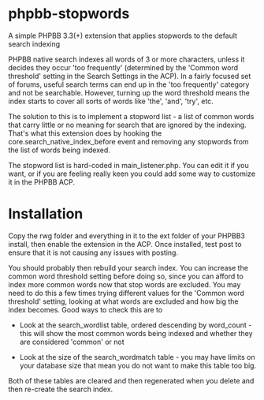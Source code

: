# phpbb-stopwords
A simple PHPBB 3.3(+) extension that applies stopwords to the default search indexing

PHPBB native search indexes all words of 3 or more characters, unless it decides they occur 'too frequently' (determined by the 'Common word threshold' setting in the Search Settings in the ACP). In a fairly focused set of forums, useful search terms can end up in the 'too frequently' category and not be searchable. However, turning up the word threshold means the index starts to cover all sorts of words like 'the', 'and', 'try', etc.

The solution to this is to implement a stopword list - a list of common words that carry little or no meaning for search that are ignored by the indexing. That's what this extension does by hooking the core.search_native_index_before event and removing any stopwords from the list of words being indexed.

The stopword list is hard-coded in main_listener.php. You can edit it if you want, or if you are feeling really keen you could add some way to customize it in the PHPBB ACP. 

# Installation

Copy the rwg folder and everything in it to the ext folder of your PHPBB3 install, then enable the extension in the ACP. Once installed, test post to ensure that it is not causing any issues with posting.

You should probably then rebuild your search index. You can increase the common word threshold setting before doing so, since you can afford to index more common words now that stop words are excluded. You may need to do this a few times trying different values for the 'Common word threshold' setting, looking at what words are excluded and how big the index becomes. Good ways to check this are to 

* Look at the search_wordlist table, ordered descending by word_count - this will show the most common words being indexed and whether they are considered 'common' or not

* Look at the size of the search_wordmatch table - you may have limits on your database size that mean you do not want to make this table too big.

Both of these tables are cleared and then regenerated when you delete and then re-create the search index.

